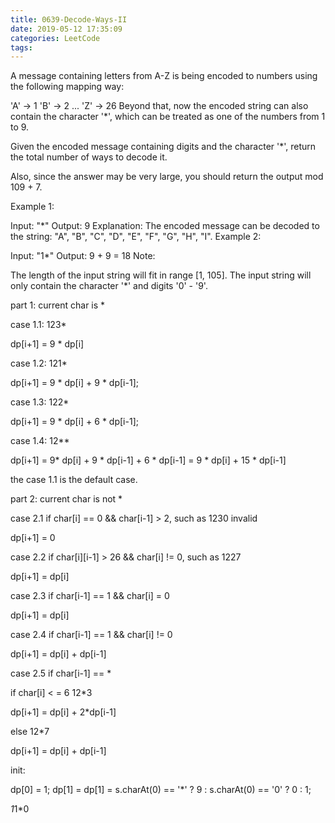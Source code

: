 ```yaml
---
title: 0639-Decode-Ways-II
date: 2019-05-12 17:35:09
categories: LeetCode
tags:
---
```


A message containing letters from A-Z is being encoded to numbers using the following mapping way:

'A' -> 1
'B' -> 2
...
'Z' -> 26
Beyond that, now the encoded string can also contain the character '*', which can be treated as one of the numbers from 1 to 9.

Given the encoded message containing digits and the character '*', return the total number of ways to decode it.

Also, since the answer may be very large, you should return the output mod 109 + 7.

Example 1:

Input: "*"
Output: 9
Explanation: The encoded message can be decoded to the string: "A", "B", "C", "D", "E", "F", "G", "H", "I".
Example 2:

Input: "1*"
Output: 9 + 9 = 18
Note:

The length of the input string will fit in range [1, 105].
The input string will only contain the character '*' and digits '0' - '9'.


part 1: current char is *


case 1.1:  123* 

dp[i+1] = 9 *  dp[i]

case 1.2:  121*

dp[i+1] = 9 * dp[i] + 9 * dp[i-1]; 

case 1.3:  122*

dp[i+1] = 9 * dp[i] + 6 * dp[i-1];

case 1.4:  12**

dp[i+1] = 9* dp[i] + 9 * dp[i-1] + 6 * dp[i-1] = 9 * dp[i] + 15 * dp[i-1]

the case 1.1 is the default case.

  
part 2: current char is not *

case 2.1 if char[i] == 0 && char[i-1] > 2, such as 1230
invalid

dp[i+1] = 0

case 2.2 if char[i][i-1] > 26 && char[i] != 0, such as 1227

dp[i+1] = dp[i]

case 2.3 if char[i-1] == 1 && char[i] = 0

dp[i+1] = dp[i]

case 2.4 if char[i-1] == 1 && char[i] != 0

dp[i+1] = dp[i] + dp[i-1]

case 2.5 if char[i-1] == * 

if char[i] < = 6
12*3

dp[i+1] = dp[i] + 2*dp[i-1]

else 
12*7

dp[i+1]  = dp[i] + dp[i-1]


init:

dp[0] = 1;
dp[1] = dp[1] = s.charAt(0) == '*' ? 9 : s.charAt(0) == '0' ? 0 : 1;


*1*1*0


